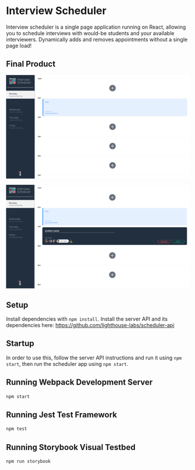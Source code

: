 # Interview Scheduler

Interview scheduler is a single page application running on React, allowing you to schedule interviews with would-be students and your available interviewers. Dynamically adds and removes appointments without a single page load!

## Final Product

!["Screenshot of default view"](https://raw.githubusercontent.com/ACristoff/scheduler/master/docs/scheduler-1.png)

!["Screenshot of adding an appointment"](https://raw.githubusercontent.com/ACristoff/scheduler/master/docs/scheduler-2.png)

## Setup

Install dependencies with `npm install`.
Install the server API and its dependencies here: https://github.com/lighthouse-labs/scheduler-api

## Startup
In order to use this, follow the server API instructions and run it using `npm start`, then run the scheduler app using `npm start`.

## Running Webpack Development Server

```sh
npm start
```

## Running Jest Test Framework

```sh
npm test
```

## Running Storybook Visual Testbed

```sh
npm run storybook
```


